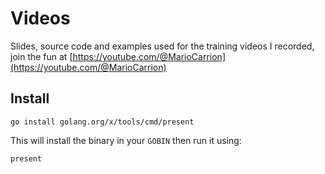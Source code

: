 # Videos

Slides, source code and examples used for the training videos I recorded, join the fun at [https://youtube.com/@MarioCarrion](https://youtube.com/@MarioCarrion)

## Install

```
go install golang.org/x/tools/cmd/present
```

This will install the binary in your `GOBIN` then run it using:


```
present
```
